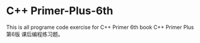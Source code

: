 # C++ Primer-Plus-6th

This is all programe code exercise for C++ Primer 6th book
C++ Primer Plus  第6版 课后编程练习题。
